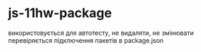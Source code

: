 # js-11hw-package

використовується для автотесту, не видаляти, не змінювати перевіряється
підключення пакетів в package.json
